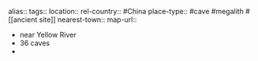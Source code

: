alias::
tags::
location::
rel-country:: #China
place-type:: #cave #megalith #[[ancient site]]
nearest-town::
map-url::

- near Yellow River
- 36 caves
-
